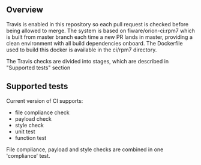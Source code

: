 ## Overview
Travis is enabled in this repository so each pull request is checked before being allowed to merge.
The system is based on fiware/orion-ci:rpm7  which is built from master branch each time a new PR lands in master,
providing a clean environment with all build dependencies onboard. The Dockerfile used to build this docker is available
in the ci/rpm7 directory.

The Travis checks are divided into stages, which are described in "Supported tests" section

## Supported tests
Current version of CI supports:
* file compliance check
* payload check
* style check
* unit test
* function test

File compliance, payload and style checks are combined in one 'compliance' test.
